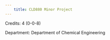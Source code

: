 ```yaml
---
    title: CLD880 Minor Project
---
```

Credits: 4 (0-0-8)

Department: Department of Chemical Engineering

